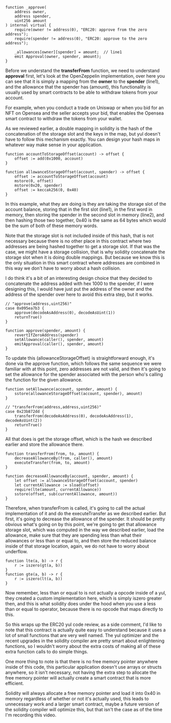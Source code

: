 ```solidity
function _approve(
    address owner,
    address spender,
    uint256 amount
) internal virtual {
    require(owner != address(0), "ERC20: approve from the zero address");
    require(spender != address(0), "ERC20: approve to the zero address");

    _allowances[owner][spender] = amount;  // line1
    emit Approval(owner, spender, amount);
}
```

Before we understand the **transferFrom** function, we need to understand **approval** first, let's look at the OpenZeppelin implementation, over here you can see that it is simply a mapping from the **owner** to the **spender** (line1), and the allowance that the spender has (amount), this functionality is usually used by smart contracts to be able to withdraw tokens from your account.

For example, when you conduct a trade on Uniswap or when you bid for an NFT on Opensea and the seller accepts your bid, that enables the Opensea smart contract to withdraw the tokens from your wallet. 

As we reviewed earlier, a double mapping in solidity is the hash of the concatenation of the storage slot and the keys in the map, but yul doesn't have to follow this mechanism exactly. You can design your hash maps in whatever way make sense in your application. 

```solidity
function accountToStorageOffset(account) -> offset {
	offset := add(0x1000, account)
}

function allowanceStorageOffset(account, spender) -> offset {
    offset := accountToStorageOffset(account)
    mstore(0, offset)
    mstore(0x20, spender)
    offset := keccak256(0, 0x40)
}
```

In this example, what they are doing is they are taking the storage slot of the account balance, storing that in the first slot (line1), in the first word in memory, then storing the spender in the second slot in memory (line2), and then hashing those two together, 0x40 is the same as 64 bytes which would be the sum of both of these memory words. 

Note that the storage slot is not included inside of this hash, that is not necessary because there is no other place in this contract where two addresses are being hashed together to get a storage slot. If that was the case, we might have a storage collision, that is why solidity concatenate the storage slot when it is doing double mappings. But because we know this is the only situation in this smart contract where addresses are combined in this way we don't have to worry about a hash collision. 

I do think it's a bit of an interesting design choice that they decided to concatenate the address added with hex 1000 to the spender, if I were designing this, I would have just put the address of the owner and the address of the spender over here to avoid this extra step, but it works. 

```solidity
// "approve(address,uint256)"
case 0x095ea7b3 {
    approve(decodeAsAddress(0), decodeAsUint(1))
    returnTrue()
}

function approve(spender, amount) {
    revertIfZeroAddress(spender)
    setAllowance(caller(), spender, amount)
    emitApproval(caller(), spender, amount)
}
```

To update this (allowanceStorageOffset) is straightforward enough, it's done via the approve function, which follows the same sequence we were familiar with at this point, zero addresses are not valid, and then it's going to set the allowance for the spender associated with the person who's calling the function for the given allowance. 

```solidity
function setAllowance(account, spender, amount) {
	sstore(allowanceStorageOffset(account, spender), amount)
}

// "transferFrom(address,address,uint256)"
case 0x23b872dd {
    transferFrom(decodeAsAddress(0), decodeAsAddress(1), decodeAsUint(2))
    returnTrue()
}
```

All that does is get the storage offset, which is the hash we described earlier and store the allowance there. 

```solidity
function transferFrom(from, to, amount) {
    decreaseAllowanceBy(from, caller(), amount)
    executeTransfer(from, to, amount)
}

function decreaseAllowanceBy(account, spender, amount) {
    let offset := allowanceStorageOffset(account, spender)
    let currentAllowance := sload(offset)
    require(lte(amount, currentAllowance))
    sstore(offset, sub(currentAllowance, amount))
}
```

Therefore, when transferFrom is called, it's going to call the actual implementation of it and do the executeTransfer as we described earlier. But first, it's going to decrease the allowance of the spender. It should be pretty obvious what's going on by this point, we're going to get that allowance storage slot, which was computed in the way we described earlier, load the allowance, make sure that they are spending less than what their allowances or less than or equal to, and then store the reduced balance inside of that storage location, again, we do not have to worry about underflow. 

```solidity
function lte(a, b) -> r {
	r := iszero(gt(a, b))
}
function gte(a, b) -> r {
	r := iszero(lt(a, b))
}
```

Now remember, less than or equal to is not actually a opcode inside of a yul, they created a custom implementation here, which is simply iszero greater then, and this is what solidity does under the hood when you use a less than or equal to operator, because there is no opcode that maps directly to this. 

So this wraps up the ERC20 yul code review, as a side comment, I'd like to note that this contract is actually quite easy to understand because it uses a lot of small functions that are very well named. The yul optimizer and the recent upgrades in the solidity compiler are pretty smart about enlightening functions, so I wouldn't worry about the extra costs of making all of these extra function calls to do simple things. 

One more thing to note is that there is no free memory pointer anywhere inside of this code, this particular application doesn't use arrays or structs anywhere, so it isn't necessary, not having the extra step to allocate the free memory pointer will actually create a smart contract that is more efficient. 

Solidity will always allocate a free memory pointer and load it into 0x40 in memory regardless of whether or not it's actually used, this leads to unnecessary work and a larger smart contract, maybe a future version of the solidity compiler will optimize this, but that isn't the case as of the time I'm recording this video.